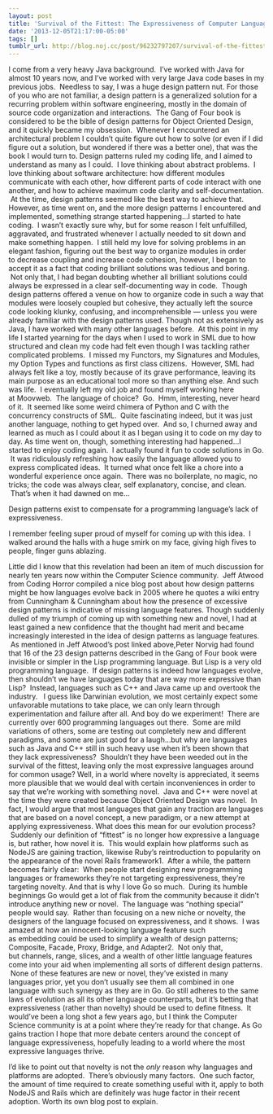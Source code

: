 ```yaml
---
layout: post
title: 'Survival of the Fittest: The Expressiveness of Computer Languages'
date: '2013-12-05T21:17:00-05:00'
tags: []
tumblr_url: http://blog.noj.cc/post/96232797207/survival-of-the-fittest-the-expressiveness-of-computer
---
```




I come from a very heavy Java background.  I’ve worked with Java for almost 10 years now, and I’ve worked with very large Java code bases in my previous jobs.  Needless to say, I was a huge design pattern nut.
For those of you who are not familiar, a design pattern is a generalized solution for a recurring problem within software engineering, mostly in the domain of source code organization and interactions.  The Gang of Four book is considered to be the bible of design patterns for Object Oriented Design, and it quickly became my obsession.  Whenever I encountered an architectural problem I couldn’t quite figure out how to solve (or even if I did figure out a solution, but wondered if there was a better one), that was the book I would turn to.
Design patterns ruled my coding life, and I aimed to understand as many as I could.  I love thinking about abstract problems.  I love thinking about software architecture: how different modules communicate with each other, how different parts of code interact with one another, and how to achieve maximum code clarity and self-documentation.  At the time, design patterns seemed like the best way to achieve that.
However, as time went on, and the more design patterns I encountered and implemented, something strange started happening…I started to hate coding.  I wasn’t exactly sure why, but for some reason I felt unfulfilled, aggravated, and frustrated whenever I actually needed to sit down and make something happen.  I still held my love for solving problems in an elegant fashion, figuring out the best way to organize modules in order to decrease coupling and increase code cohesion, however, I began to accept it as a fact that coding brilliant solutions was tedious and boring.  Not only that, I had began doubting whether all brilliant solutions could always be expressed in a clear self-documenting way in code.  Though design patterns offered a venue on how to organize code in such a way that modules were loosely coupled but cohesive, they actually left the source code looking klunky, confusing, and incomprehensible — unless you were already familiar with the design patterns used.
Though not as extensively as Java, I have worked with many other languages before.  At this point in my life I started yearning for the days when I used to work in SML due to how structured and clean my code had felt even though I was tackling rather complicated problems.  I missed my Functors, my Signatures and Modules, my Option Types and functions as first class citizens.  However, SML had always felt like a toy, mostly because of its grave performance, leaving its main purpose as an educational tool more so than anything else.
And such was life.  I eventually left my old job and found myself working here at Moovweb.  The language of choice?  Go.  Hmm, interesting, never heard of it.  It seemed like some weird chimera of Python and C with the concurrency constructs of SML.  Quite fascinating indeed, but it was just another language, nothing to get hyped over.  And so, I churned away and learned as much as I could about it as I began using it to code on my day to day.
As time went on, though, something interesting had happened…I started to enjoy coding again.  I actually found it fun to code solutions in Go.  It was ridiculously refreshing how easily the language allowed you to express complicated ideas.  It turned what once felt like a chore into a wonderful experience once again.  There was no boilerplate, no magic, no tricks; the code was always clear, self explanatory, concise, and clean.  That’s when it had dawned on me…

Design patterns exist to compensate for a programming language’s lack of expressiveness.

I remember feeling super proud of myself for coming up with this idea.  I walked around the halls with a huge smirk on my face, giving high fives to people, finger guns ablazing.


Little did I know that this revelation had been an item of much discussion for nearly ten years now within the Computer Science community.  Jeff Atwood from Coding Horror compiled a nice blog post about how design patterns might be how languages evolve back in 2005 where he quotes a wiki entry from Cunningham & Cunningham about how the presence of excessive design patterns is indicative of missing language features.
Though suddenly dulled of my triumph of coming up with something new and novel, I had at least gained a new confidence that the thought had merit and became increasingly interested in the idea of design patterns as language features.  As mentioned in Jeff Atwood’s post linked above,Peter Norvig had found that 16 of the 23 design patterns described in the Gang of Four book were invisible or simpler in the Lisp programming language.
But Lisp is a very old programming language.  If design patterns is indeed how languages evolve, then shouldn’t we have languages today that are way more expressive than Lisp?  Instead, languages such as C++ and Java came up and overtook the industry.   I guess like Darwinian evolution, we most certainly expect some unfavorable mutations to take place, we can only learn through experimentation and failure after all.
And boy do we experiment!  There are currently over 600 programming languages out there.  Some are mild variations of others, some are testing out completely new and different paradigms, and some are just good for a laugh…but why are languages such as Java and C++ still in such heavy use when it’s been shown that they lack expressiveness?  Shouldn’t they have been weeded out in the survival of the fittest, leaving only the most expressive languages around for common usage?
Well, in a world where novelty is appreciated, it seems more plausible that we would deal with certain inconveniences in order to say that we’re working with something novel.  Java and C++ were novel at the time they were created because Object Oriented Design was novel.  In fact, I would argue that most languages that gain any traction are languages that are based on a novel concept, a new paradigm, or a new attempt at applying expressiveness.
What does this mean for our evolution process?  Suddenly our definition of “fittest” is no longer how expressive a language is, but rather, how novel it is.  This would explain how platforms such as NodeJS are gaining traction, likewise Ruby’s reintroduction to popularity on the appearance of the novel Rails framework1.  After a while, the pattern becomes fairly clear:  When people start designing new programming languages or frameworks they’re not targeting expressiveness, they’re targeting novelty.
And that is why I love Go so much.  During its humble beginnings Go would get a lot of flak from the community because it didn’t introduce anything new or novel.  The language was “nothing special” people would say.  Rather than focusing on a new niche or novelty, the designers of the language focused on expressiveness, and it shows.  I was amazed at how an innocent-looking language feature such as embedding could be used to simplify a wealth of design patterns; Composite, Facade, Proxy, Bridge, and Adapter2.  Not only that, but channels, range, slices, and a wealth of other little language features come into your aid when implementing all sorts of different design patterns.  None of these features are new or novel, they’ve existed in many languages prior, yet you don’t usually see them all combined in one language with such synergy as they are in Go.
Go still adheres to the same laws of evolution as all its other language counterparts, but it’s betting that expressiveness (rather than novelty) should be used to define fitness.  It would’ve been a long shot a few years ago, but I think the Computer Science community is at a point where they’re ready for that change. As Go gains traction I hope that more debate centers around the concept of language expressiveness, hopefully leading to a world where the most expressive languages thrive.


I’d like to point out that novelty is not the *only* reason why languages and platforms are adopted.  There’s obviously many factors.  One such factor, the amount of time required to create something useful with it, apply to both NodeJS and Rails which are definitely was huge factor in their recent adoption.
Worth its own blog post to explain.
